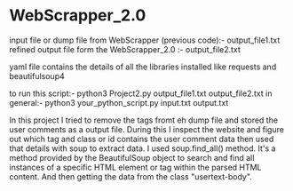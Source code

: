 


# WebScrapper_2.0

input file or dump file from WebScrapper (previous code):- output_file1.txt
refined output file form the WebScrapper_2.0 :- output_file2.txt

yaml file contains the details of all the libraries installed like requests and beautifulsoup4

to run this script:- python3 Project2.py output_file1.txt output_file2.txt
in general:- python3 your_python_script.py input.txt output.txt

In this project I tried to remove the tags fromt eh dump file and stored the user comments as a output file. During this I inspect the website and figure out which tag and class or id contains the user comment data then used that details with soup to extract data. 
I used soup.find_all() method. It's a method provided by the BeautifulSoup object to search and find all instances of a specific HTML element or tag within the parsed HTML content.
And then getting the data from the class "usertext-body".
